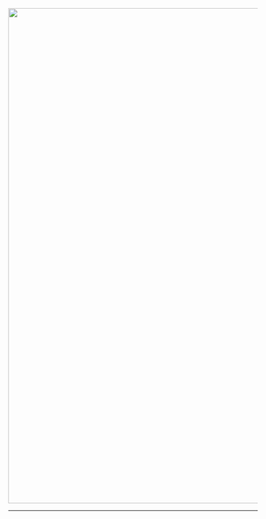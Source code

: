<img src="https://capsule-render.vercel.app/api?type=waving&color=B897FF&height=300&section=header&text=React-Node%20WebPage&fontSize=80" width=1000 />

-------------------------------------------
